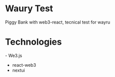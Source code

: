 # Waury Test

Piggy Bank with web3-react, tecnical test for wayru

# Technologies

- We3.js
- react-web3
- nextui
